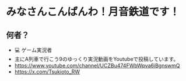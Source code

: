 # みなさんこんばんわ！月音鉄道です！

## 何者？
- 💻 ゲーム実況者
- 主にA列車で行こう9のゆっくり実況動画をYoutubeで投稿しています。
- https://www.youtube.com/channel/UCZBu474FWbWpva6iBgnswmQ
- https://x.com/Tsukioto_RW
